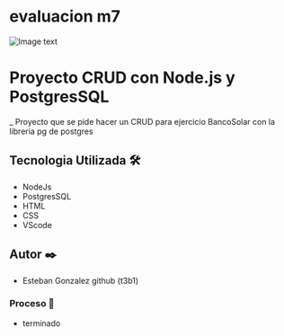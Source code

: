 # evaluacion m7
![Image text](https://miro.medium.com/max/678/1*zPyqgUPdcEUf5mR7Wb1kNA.jpeg)
# Proyecto CRUD con Node.js y PostgresSQL

_ Proyecto que se pide hacer un CRUD para ejercicio BancoSolar con la libreria pg de postgres

## Tecnologia Utilizada 🛠️
- NodeJs
- PostgresSQL
- HTML
- CSS
- VScode

## Autor ✒️
- Esteban Gonzalez
 github (t3b1)

### Proceso 🔧
- terminado